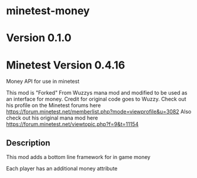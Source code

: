 # minetest-money
# Version 0.1.0
# Minetest Version 0.4.16
Money API for use in minetest

This mod is "Forked" From Wuzzys mana mod and modified to be used as an interface for money. Credit for original code goes to Wuzzy.
Check out his profile on the Minetest forums here
https://forum.minetest.net/memberlist.php?mode=viewprofile&u=3082
Also check out his original mana mod here
https://forum.minetest.net/viewtopic.php?f=9&t=11154

## Description
This mod adds a bottom line framework for in game money

Each player has an additional money attribute

